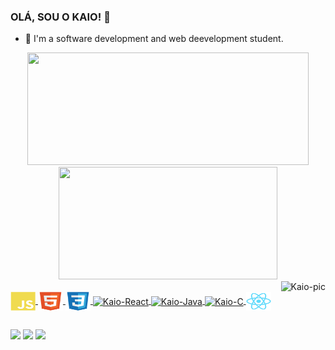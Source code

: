### OLÁ, SOU O KAIO! 👋

- 🔭 I'm a software development and web deevelopment student.

<div align="center">
  <a href="https://github.com/brener-kaio">
  <img height="180em" width="450" src="https://github-readme-stats.vercel.app/api?username=brener-kaio&show_icons=true&theme=dark&include_all_commits=true&count_private=true"/> <img height="180em" width="350" src="https://github-readme-stats.vercel.app/api/top-langs/?username=brener-kaio&layout=compact&langs_count=7&theme=dark"/>
</div>
  <div>
      <img align="right" alt="Kaio-pic" height="200"  src="https://cdn.discordapp.com/attachments/923388646084722709/923388704746274826/1111946.jpg">
  </div>
<div style="display: inline_block"><br>
  <img align="center" alt="Kaio-Js" height="30" width="40" src="https://raw.githubusercontent.com/devicons/devicon/master/icons/javascript/javascript-plain.svg">
  <img align="center" alt="Kaio-HTML" height="30" width="40" src="https://raw.githubusercontent.com/devicons/devicon/master/icons/html5/html5-original.svg">
  <img align="center" alt="Kaio-CSS" height="30" width="40" src="https://raw.githubusercontent.com/devicons/devicon/master/icons/css3/css3-original.svg">
  <img align="center" alt="Kaio-React" height="30" width="40" src="https://img.shields.io/badge/C-00599C?style=for-the-badge&logo=c&logoColor=white">
  <img align="center" alt="Kaio-Java" height="30" width="40" src="https://cdn.jsdelivr.net/gh/devicons/devicon/icons/java/java-original.svg" />  
  <img align="center" alt="Kaio-C" height="30" width="40" src="https://cdn.jsdelivr.net/gh/devicons/devicon/icons/c/c-original.svg" />
  <img align="center" alt="Kaio-React" height="30" width="40" src="https://raw.githubusercontent.com/devicons/devicon/master/icons/react/react-original.svg">
</div>
  
  ##
 
<div> 
  <a href="https://www.instagram.com/k.brener_/" target="_blank"><img src="https://img.shields.io/badge/-Instagram-%23E4405F?style=for-the-badge&logo=instagram&logoColor=white" target="_blank"></a>
  <a href = "mailto:kbrener.sousa@gmail.com"><img src="https://img.shields.io/badge/-Gmail-%23333?style=for-the-badge&logo=gmail&logoColor=white" target="_blank"></a>
  <a href="https://www.linkedin.com/in/kaio-brener-b4301925/" target="_blank"><img src="https://img.shields.io/badge/-LinkedIn-%230077B5?style=for-the-badge&logo=linkedin&logoColor=white" target="_blank"></a> 
</div>






